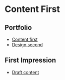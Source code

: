 # Content First

## Portfolio

- [Content first](english-for-designers/03-content-first/) <!-- Link to your home page. See: Step 2 -->
- [Design second](https://www.figma.com/proto/mrTJYdVJdwqzUFaYVbiSkv/english-for-designers-portfolio?page-id=0%3A1&node-id=1-2&starting-point-node-id=1%3A2&scaling=scale-down-width&mode=design&t=xZAp0OItT5fmMDE4-1)

## First Impression

- [Draft content](/ajovt3-zs23-vskk/02-first-impression/)

